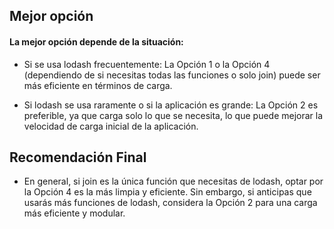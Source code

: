 ## Mejor opción

#### La mejor opción depende de la situación:

- Si se usa lodash frecuentemente: La Opción 1 o la Opción 4 (dependiendo de si necesitas todas las funciones o solo join) puede ser más eficiente en términos de carga.

- Si lodash se usa raramente o si la aplicación es grande: La Opción 2 es preferible, ya que carga solo lo que se necesita, lo que puede mejorar la velocidad de carga inicial de la aplicación.

## Recomendación Final

- En general, si join es la única función que necesitas de lodash, optar por la Opción 4 es la más limpia y eficiente. Sin embargo, si anticipas que usarás más funciones de lodash, considera la Opción 2 para una carga más eficiente y modular.